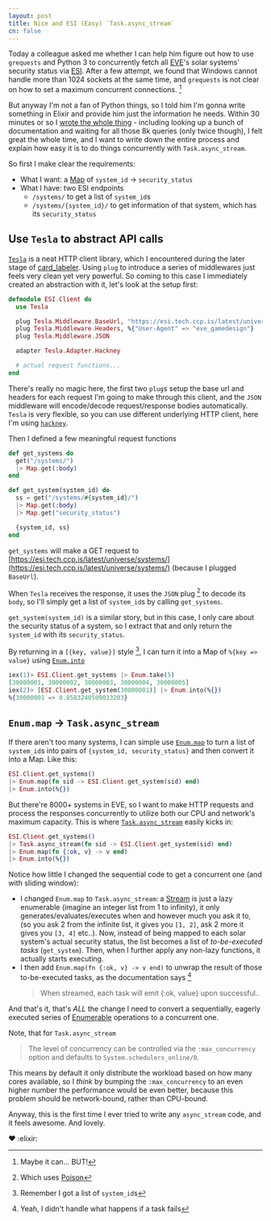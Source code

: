 ```yaml
---
layout: post
title: Nice and ESI (Easy) `Task.async_stream`
cn: false
---
```


Today a colleague asked me whether I can help him figure out how to use `grequests` and Python 3 to concurrently fetch all [EVE](https://www.eveonline.com/)'s solar systems' security status via [ESI](https://esi.tech.ccp.is/latest/). After a few attempt, we found that Windows cannot handle more than 1024 sockets at the same time, and `grequests` is not clear on how to set a maximum concurrent connections. [^4]

But anyway I'm not a fan of Python things, so I told him I'm gonna write something in Elixir and provide him just the information he needs. Within 30 minutes or so I [wrote the whole thing](https://github.com/aquarhead/mashiro_no_asobiba/blob/master/lib/esi.ex) - including looking up a bunch of documentation and waiting for all those 8k queries (only twice though), I felt great the whole time, and I want to write down the entire process and explain how easy it is to do things concurrently with `Task.async_stream`.

So first I make clear the requirements:

- What I want: a [Map](https://hexdocs.pm/elixir/Map.html) of `system_id` -> `security_status`
- What I have: two ESI endpoints
  - `/systems/` to get a list of `system_id`s
  - `/systems/{system_id}/` to get information of that system, which has its `security_status`

## Use `Tesla` to abstract API calls

[`Tesla`](https://hex.pm/packages/tesla) is a neat HTTP client library, which I encountered during the later stage of [card_labeler](https://github.com/aquarhead/card_labeler/commit/46c75c99dc2affd82d64419cf75452683b747c08). Using `plug` to introduce a series of middlewares just feels very clean yet very powerful. So coming to this case I immediately created an abstraction with it, let's look at the setup first:

```elixir
defmodule ESI.Client do
  use Tesla

  plug Tesla.Middleware.BaseUrl, "https://esi.tech.ccp.is/latest/universe"
  plug Tesla.Middleware.Headers, %{"User-Agent" => "eve_gamedesign"}
  plug Tesla.Middleware.JSON

  adapter Tesla.Adapter.Hackney

  # actual request functions...
end
```

There's really no magic here, the first two `plug`s setup the base url and headers for each request I'm going to make through this client, and the `JSON` middleware will encode/decode request/response bodies automatically. `Tesla` is very flexible, so you can use different underlying HTTP client, here I'm using [`hackney`](https://hex.pm/packages/hackney).

Then I defined a few meaningful request functions

```elixir
def get_systems do
  get("/systems/")
  |> Map.get(:body)
end

def get_system(system_id) do
  ss = get("/systems/#{system_id}/")
  |> Map.get(:body)
  |> Map.get("security_status")

  {system_id, ss}
end
```

`get_systems` will make a GET request to [https://esi.tech.ccp.is/latest/universe/systems/](https://esi.tech.ccp.is/latest/universe/systems/) (because I plugged `BaseUrl`).

When `Tesla` receives the response, it uses the `JSON` plug [^1] to decode its `body`, so I'll simply get a list of `system_id`s by calling `get_systems`.

`get_system(system_id)` is a similar story, but in this case, I only care about the security status of a system, so I extract that and only return the `system_id` with its `security_status`.

By returning in a `[{key, value}]` style [^2], I can turn it into a Map of `%{key => value}` using [`Enum.into`](https://hexdocs.pm/elixir/Enum.html#into/2)

```elixir
iex(1)> ESI.Client.get_systems |> Enum.take(5)
[30000001, 30000002, 30000003, 30000004, 30000005]
iex(2)> [ESI.Client.get_system(30000001)] |> Enum.into(%{})
%{30000001 => 0.8583240509033203}
```

## `Enum.map` -> `Task.async_stream`

If there aren't too many systems, I can simple use [`Enum.map`](https://hexdocs.pm/elixir/Enum.html#map/2) to turn a list of `system_id`s into pairs of `{system_id, security_status}` and then convert it into a Map. Like this:

```elixir
ESI.Client.get_systems()
|> Enum.map(fn sid -> ESI.Client.get_system(sid) end)
|> Enum.into(%{})
```

But there're 8000+ systems in EVE, so I want to make HTTP requests and process the responses concurrently to utilize both our CPU and network's maximum capacity. This is where [`Task.async_stream`](https://hexdocs.pm/elixir/Task.html#async_stream/5) easily kicks in:

```elixir
ESI.Client.get_systems()
|> Task.async_stream(fn sid -> ESI.Client.get_system(sid) end)
|> Enum.map(fn {:ok, v} -> v end)
|> Enum.into(%{})
```

Notice how little I changed the sequential code to get a concurrent one (and with sliding window):

- I changed `Enum.map` to `Task.async_stream`: a [Stream](https://hexdocs.pm/elixir/Stream.html) is just a lazy enumerable (imagine an integer list from 1 to infinity), it only generates/evaluates/executes when and however much you ask it to, (so you ask 2 from the infinite list, it gives you `[1, 2]`, ask 2 more it gives you `[3, 4]` etc..). Now, instead of being mapped to each solar system's actual security status, the list becomes a list of *to-be-executed tasks* (`get_system`). Then, when I further apply any non-lazy functions, it actually starts executing.
- I then add `Enum.map(fn {:ok, v} -> v end)` to unwrap the result of those to-be-executed tasks, as the documentation says [^3]
  > When streamed, each task will emit {:ok, value} upon successful..

And that's it, that's *ALL* the change I need to convert a sequentially, eagerly executed series of [Enumerable](https://hexdocs.pm/elixir/Enumerable.html) operations to a concurrent one.

Note, that for `Task.async_stream`

> The level of concurrency can be controlled via the `:max_concurrency` option and defaults to `System.schedulers_online/0`.

This means by default it only distribute the workload based on how many cores available, so I *think* by bumping the `:max_concurrency` to an even higher number the performance would be even better, because this problem should be network-bound, rather than CPU-bound.

Anyway, this is the first time I ever tried to write any `async_stream` code, and it feels awesome. And lovely.

:heart: :elixir:

[^1]: Which uses [Poison](https://hex.pm/packages/poison)
[^2]: Remember I got a list of `system_id`s
[^3]: Yeah, I didn't handle what happens if a task fails
[^4]: Maybe it can... BUT!
